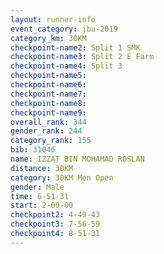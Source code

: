 ```yaml
---
layout: runner-info 
event_category: jbu-2019 
category_km: 30KM 
checkpoint-name2: Split 1 SMK 
checkpoint-name3: Split 2 E Farm 
checkpoint-name4: Split 3 
checkpoint-name5: 
checkpoint-name6: 
checkpoint-name7: 
checkpoint-name8: 
checkpoint-name9: 
overall_rank: 344
gender_rank: 244
category_rank: 155
bib: 31046
name: IZZAT BIN MOHAMAD ROSLAN
distance: 30KM
category: 30KM Men Open
gender: Male
time: 6-51-31
start: 2-00-00
checkpoint2: 4-49-43
checkpoint3: 7-56-59
checkpoint4: 8-51-31
---
```

